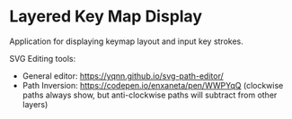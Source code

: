 # Layered Key Map Display

Application for displaying keymap layout and input key strokes.


SVG Editing tools:
- General editor: https://yqnn.github.io/svg-path-editor/
- Path Inversion: https://codepen.io/enxaneta/pen/WWPYqQ (clockwise paths always show, but anti-clockwise paths will subtract from other layers)
